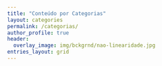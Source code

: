```yaml
---
title: "Conteúdo por Categorias"
layout: categories
permalink: /categorias/
author_profile: true
header:
  overlay_image: img/bckgrnd/nao-linearidade.jpg
entries_layout: grid
---
```

